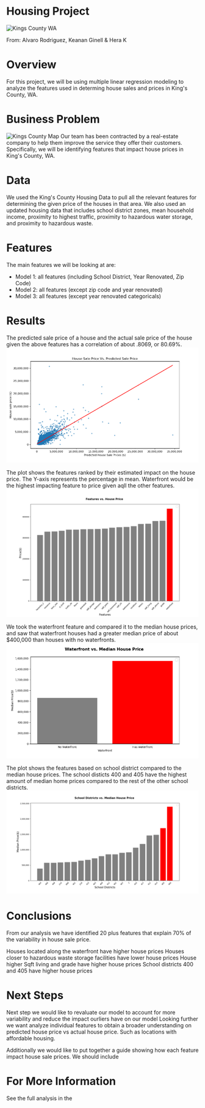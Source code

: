 # Housing Project
![Kings County WA](https://www.racialequityalliance.org/wp-content/uploads/2016/10/assessors_social-1.jpg)

From: Alvaro Rodriguez, Keanan Ginell & Hera K


# Overview
For this project, we will be using multiple linear regression modeling to analyze the features used in determing house sales and prices in King's County, WA.

# Business Problem
![Kings County Map](https://images.squarespace-cdn.com/content/v1/5bf9022b5cfd79f62c905004/1609870747266-GHRDDHV2KP9W0JSUBFF4/HRAMap.jpeg)
Our team has been contracted by a real-estate company to help them improve the service they offer their customers. Specifically, we will be identifying features that impact house prices in King's County, WA. 

# Data
We used the King's County Housing Data to pull all the relevant features for determining the given price of the houses in that area. We also used an updated housing data that includes school district zones, mean household income, proximity to highest traffic,  proximity to hazardous water storage, and proximity to hazardous waste.



# Features

The main features we will be looking at are:
- Model 1: all features (including School District, Year Renovated, Zip Code)
- Model 2: all features (except zip code and year renovated)
- Model 3: all features (except year renovated categoricals)

# Results
The predicted sale price of a house and the actual sale price of the house given the above features has a correlation of about .8069, or 80.69%. 
![House Sale Price v. Prdicted Sale Price](https://github.com/drykvf/Housing-Project/blob/main/Group_plots/saleprice_predictedprice.png)

The plot shows the features ranked by their estimated impact on the house price. The Y-axis represents the percentage in mean. Waterfront would be the highest impacting feature to price given aqll the other features.
![Features v. House Price](https://github.com/drykvf/Housing-Project/blob/main/Group_plots/Features.png)

We took the waterfront feature and compared it to the median house prices, and saw that waterfront houses had a greater median price of about $400,000 than houses with no waterfronts.
![Waterfront v. Median House Price](https://github.com/drykvf/Housing-Project/blob/main/Group_plots/waterfront.png)

The plot shows the features based on school district compared to the median house prices. The school disticts 400 and 405 have the highest amount of median home prices compared to the rest of the other school districts.
![School District v. House Price](https://github.com/drykvf/Housing-Project/blob/main/Group_plots/schooldistricts_mean.png)

# Conclusions
From our analysis we have identified 20 plus features that explain 70% of the variability in house sale price.

Houses located along the waterfront have higher house prices
Houses closer to hazardous waste storage facilities have lower house prices
House higher Sqft living and grade have higher house prices
School districts 400 and 405 have higher house prices

# Next Steps
Next step we would like to revaluate our model to account for more variability and reduce the impact ourliers have on our model Looking further we want analyze individual features to obtain a broader understanding on predicted house price vs actual house price. Such as locations with affordable housing.

Additionally we would like to put together a guide showing how each feature impact house sale prices.
We should include
# For More Information
See the full analysis in the 
